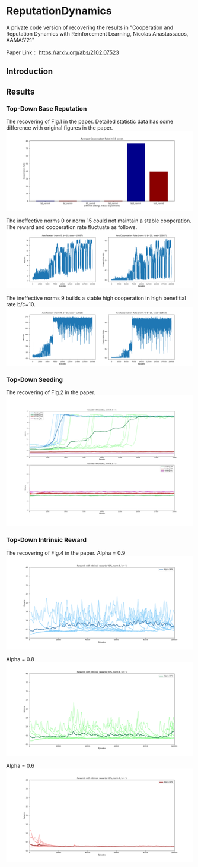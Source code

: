 # ReputationDynamics
A private code version of recovering the results in "Cooperation and Reputation Dynamics with Reinforcement Learning, Nicolas Anastassacos, AAMAS'21" 

Paper Link： https://arxiv.org/abs/2102.07523

## Introduction



## Results
### Top-Down Base Reputation
The recovering of Fig.1 in the paper. Detailed statistic data has some difference with original figures in the paper.
 <br/><img src='/results/base/Average_cooperation_rate_in_b_2_5_10.png'>

The ineffective norms 0 or norm 15 could not maintain a stable cooperation. The reward and cooperation rate fluctuate as follows.
 <br/><img src='/results/base/norm0_b10/norm0_b10_seed10887_Results_epi20000.png'>

The ineffective norms 9 builds a stable high cooperation in high benefitial rate b/c=10. 
 <br/><img src='/results/base/norm9_b10/norm9_b10_seed12810_Results_epi20000.png'>


### Top-Down Seeding
The recovering of Fig.2 in the paper. 
 <br/><img src='/results/seeding/seeding_agents_to_promote_cooperation.png'>
 

### Top-Down Intrinsic Reward
The recovering of Fig.4 in the paper. 
Alpha = 0.9
 <br/><img src='/results/intrinsic/alpha90_b5_norm9.png'>

Alpha = 0.8
 <br/><img src='/results/intrinsic/alpha80_b5_norm9.png'>

 Alpha = 0.6
 <br/><img src='/results/intrinsic/alpha60_b5_norm9.png'>
 
